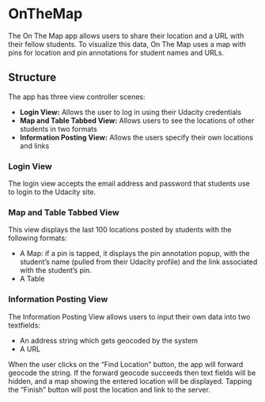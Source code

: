# OnTheMap
The On The Map app allows users to share their location and a URL with their fellow students. 
To visualize this data, On The Map uses a map with pins for location and pin annotations for student names and URLs.
## Structure
The app has three view controller scenes:
* **Login View:** Allows the user to log in using their Udacity credentials
* **Map and Table Tabbed View:** Allows users to see the locations of other students in two formats
* **Information Posting View:** Allows the users specify their own locations and links
### Login View
The login view accepts the email address and password that students use to login to the Udacity site.
### Map and Table Tabbed View
This view displays the last 100 locations posted by students with the following formats:
* A Map: if a pin is tapped, it displays the pin annotation popup, with the student’s name (pulled from their Udacity profile) and the link associated with the student’s pin.
* A Table
### Information Posting View
The Information Posting View allows users to input their own data into two textfields:
* An address string which gets geocoded by the system
* A URL

When the user clicks on the “Find Location” button, the app will forward geocode the string.
If the forward geocode succeeds then text fields will be hidden, and a map showing the entered location will be displayed. 
Tapping the “Finish” button will post the location and link to the server.
